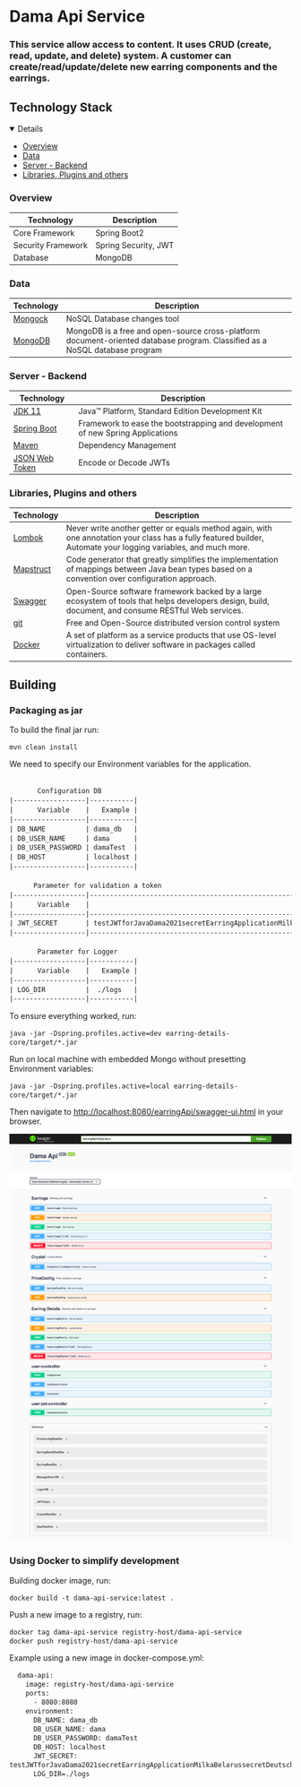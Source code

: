 # Dama Api Service
<h3>
This service allow access to content. It uses CRUD (create, read, update, and delete) system. A
customer can create/read/update/delete new earring components and the earrings.
</h3>

## Technology Stack

<details open="open">
   <ul>
      <li><a href="#overview">Overview</a></li>
      <li><a href="#data">Data</a></li>
      <li><a href="#server-backend">Server - Backend</a></li>
      <li><a href="#libraries-plugins-and-others">Libraries, Plugins and others</a></li>
   </ul>
</details>

### <div id="overview"/> Overview 

|Technology                | Description          |
|--------------------------|----------------------|
|Core Framework            | Spring Boot2         |
|Security Framework        | Spring Security, JWT |
|Database                  | MongoDB                |

### <div id="data"/> Data 

| Technology                       |               Description   |
|----------------------------------|-----------------------------|
| [Mongock](https://mongock.io) |NoSQL Database changes tool  |
| [MongoDB](https://www.mongodb.com) |MongoDB is a free and open-source cross-platform document-oriented database program. Classified as a NoSQL database program |

### <div id="server-backend"/> Server - Backend 

| Technology                                           |                              Description                                     |
|------------------------------------------------------|------------------------------------------------------------------------------|
| [JDK 11](https://jdk.java.net/java-se-ri/11)         |Java™ Platform, Standard Edition Development Kit                              |
| [Spring Boot](https://spring.io/projects/spring-boot) |Framework to ease the bootstrapping and development of new Spring Applications|
| [Maven](https://maven.apache.org/)                   |Dependency Management                                                         |
| [JSON Web Token](https://www.jsonwebtoken.io/)       |Encode or Decode JWTs                                                         |

### <div id="libraries-plugins-and-others"/> Libraries, Plugins and others 

| Technology                   | Description                                                                                                                                                     |
|------------------------------|-----------------------------------------------------------------------------------------------------------------------------------------------------------------|
| [Lombok](https://projectlombok.org/)| Never write another getter or equals method again, with one annotation your class has a fully featured builder, Automate your logging variables, and much more. |
| [Mapstruct](https://mapstruct.org) | Code generator that greatly simplifies the implementation of mappings between Java bean types based on a convention over configuration approach.                |                                                                                                                                                               |
| [Swagger](https://swagger.io/) | Open-Source software framework backed by a large ecosystem of tools that helps developers design, build, document, and consume RESTful Web services.            |
| [git](https://git-scm.com/ )  | Free and Open-Source distributed version control system                                                                                                         |
| [Docker](https://www.docker.com/) | A set of platform as a service products that use OS-level virtualization to deliver software in packages called containers.                                     |


## Building

### Packaging as jar

To build the final jar run:

```
mvn clean install
```

We need to specify our Environment variables for the application.

~~~txt

       Configuration DB      
|------------------|-----------|
|      Variable    |   Example |
|------------------|-----------|
| DB_NAME          | dama_db   |
| DB_USER_NAME     | dama      |                                                                                        
| DB_USER_PASSWORD | damaTest  |
| DB_HOST          | localhost |
|------------------|-----------|

      Parameter for validation a token      
|------------------|--------------------------------------------------------------------------------------------------------------|
|      Variable    |                                                      Example                                                 |
|------------------|--------------------------------------------------------------------------------------------------------------|
| JWT_SECRET       | testJWTforJavaDama2021secretEarringApplicationMilkaBelarussecretDeutschDublikateaDama2021secretEarringAppl   |
|------------------|--------------------------------------------------------------------------------------------------------------|

       Parameter for Logger     
|------------------|-----------|
|      Variable    |   Example |
|------------------|-----------|
| LOG_DIR          |  ./logs   |
|------------------|-----------|
~~~

To ensure everything worked, run:

```
java -jar -Dspring.profiles.active=dev earring-details-core/target/*.jar
```
Run on local machine with embedded Mongo without presetting Environment variables:
```
java -jar -Dspring.profiles.active=local earring-details-core/target/*.jar
```

Then navigate to [http://localhost:8080/earringApi/swagger-ui.html](http://localhost:8080/earringApi/swagger-ui.html) in your browser.

![img.png](example.png)

### Using Docker to simplify development

Building docker image, run:

```
docker build -t dama-api-service:latest .
```
Push a new image to a registry, run:
```
docker tag dama-api-service registry-host/dama-api-service
docker push registry-host/dama-api-service
```

Example using a new image in docker-compose.yml:
```
  dama-api:
    image: registry-host/dama-api-service
    ports:
      - 8080:8080
    environment:
      DB_NAME: dama_db
      DB_USER_NAME: dama
      DB_USER_PASSWORD: damaTest
      DB_HOST: localhost
      JWT_SECRET: testJWTforJavaDama2021secretEarringApplicationMilkaBelarussecretDeutschDublikateaDama2021secretEarringAppl
      LOG_DIR=./logs
```